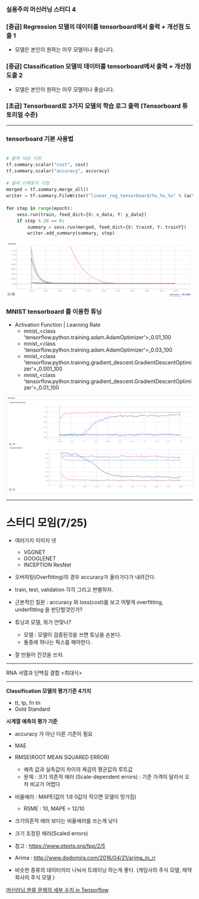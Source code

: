 ### 실용주의 머신러닝 스터디 4

### [중급] Regression 모델의 데이터를 tensorboard에서 출력 + 개선점 도출 1
- 모델은 본인이 원하는 아무 모델이나 좋습니다.

### [중급] Classification 모델의 데이터를 tensorboard에서 출력 + 개선점 도출 2
- 모델은 본인이 원하는 아무 모델이나 좋습니다.

### [초급] Tensorboard로 3가지 모델의 학습 로그 출력 (Tensorboard 튜토리얼 수준) 
---

### tensorboard 기본 사용법 

```python 

# 출력 대상 지정 
tf.summary.scalar("cost", cost)
tf.summary.scalar("accuracy", accuracy)

# 출력 디렉토리 지정 
merged = tf.summary.merge_all()
writer = tf.summary.FileWriter("linear_reg_tensorboard/%s_%s_%s" % (activation_func.__name__, str(learning_curve), str(epoch)), sess.graph)

for step in range(epoch):
    sess.run(train, feed_dict={X: x_data, Y: y_data})
    if step % 20 == 0:
        summary = sess.run(merged, feed_dict={X: trainX, Y: trainY})
        writer.add_summary(summary, step)
```

![linear-tensorboard](./images/linear_tensorboard.png)
### MNIST tensorboard 를 이용한 튜닝

- Activation Function | Learning Rate
    - mnist_<class 'tensorflow.python.training.adam.AdamOptimizer'>_0.01_100
    - mnist_<class 'tensorflow.python.training.adam.AdamOptimizer'>_0.03_100
    - mnist_<class 'tensorflow.python.training.gradient_descent.GradientDescentOptimizer'>_0.001_100
    - mnist_<class 'tensorflow.python.training.gradient_descent.GradientDescentOptimizer'>_0.01_100
    
![cnn-tensorboard](./images/cnn_tensorboard.png)

----
스터디 모임(7/25)
=================

- 여러가지 이미지 넷 
    - VGGNET
    - GOOGLENET
    - INCEPTION ResNet


- 오버피팅(Overfitting)의 경우 accuracy가 올라가다가 내려간다.
- train, test, validation 각각 그리고 판별하자. 

- 근본적인 질문 : accuracy 와 loss(cost)를 보고 어떻게 overfitting, underfitting 을 판단할것인가?


- 튜닝과 모델, 뭐가 안맞나?
  - 모델 : 모델이 검증된것을 쓰면 튜닝을 손본다.
  - 둘중에 하나는 픽스를 해야한다. 

- 잘 만들어 진것을 쓰자.
 
---
RNA 서열과 단백질 결합 <최대식>

---

**Classification 모델의 평가기준 4가지** 
- tt, tp, fn tn 
- Gold Standard


**시계열 예측의 평가 기준** 
- accuracy 가 아닌 다른 기준이 필요 
- MAE
- RMSE(ROOT MEAN SQUARED ERROR)
    - 예측 값과 실측값이 차이의 제곱의 평균값의 루트값
    - 문제 : 크기 의존적 에러 (Scale-dependent errors) : 기준 가격이 달라서 오차 비교가 어렵다 
        
- 비율에러 : MAPE(값이 1과 0값이 작으면 모델이 망가짐)
    - RSME : 10, MAPE = 12/10
    
- 크기의존적 에러 보다는 비율에러를 쓰는게 낮다 
- 크기 조정된 에러(Scaled errors)
- 참고 : https://www.otexts.org/fpp/2/5
- Arima : http://www.dodomira.com/2016/04/21/arima_in_r/

- 비슷한 종류의 데이터끼리 나눠서 트레이닝 하는게 좋다. (게임사의 주식 모델, 제약회사의 주식 모델 )



[머신러닝 분류 문제의 세부 수치 in Tensorflow
](https://dschoiblog.wordpress.com/2017/08/01/%EB%A8%B8%EC%8B%A0%EB%9F%AC%EB%8B%9D-%EB%B6%84%EB%A5%98-%EB%AC%B8%EC%A0%9C%EC%9D%98-%EC%84%B8%EB%B6%80-%EC%88%98%EC%B9%98-in-tensorflow/)